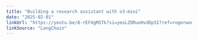 ```yaml
---
title: "Building a research assistant with o3-mini"
date: "2025-02-01"
linkUrl: "https://youtu.be/8-rEFXgMSTk?si=yexLZORuoHvdDp5I?ref=rogerwong.me"
linkSource: "LangChain"
---
```

